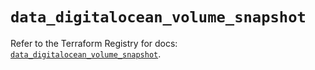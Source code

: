 # `data_digitalocean_volume_snapshot`

Refer to the Terraform Registry for docs: [`data_digitalocean_volume_snapshot`](https://registry.terraform.io/providers/digitalocean/digitalocean/2.46.0/docs/data-sources/volume_snapshot).
